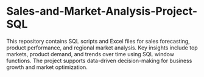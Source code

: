 # Sales-and-Market-Analysis-Project-SQL
This repository contains SQL scripts and Excel files for sales forecasting, product performance, and regional market analysis. Key insights include top markets, product demand, and trends over time using SQL window functions. The project supports data-driven decision-making for business growth and market optimization.
